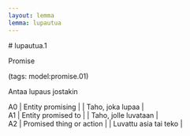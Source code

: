 ```yaml
---
layout: lemma
lemma: lupautua
---
```


<div class="sense">
# <span class="sensename">lupautua.1</span>

<span class="description">Promise</span>

(tags: model:promise.01)

<span class="description">Antaa lupaus jostakin</span>

A0 | Entity promising |   | Taho, joka lupaa |  
A1 | Entity promised to |   | Taho, jolle luvataan |  
A2 | Promised thing or action |   | Luvattu asia tai teko |  

</div>

